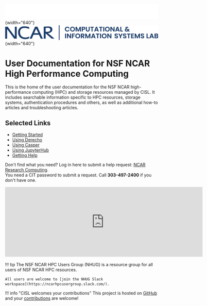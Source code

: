 ![](media/CISL-contemp-logo-white.png#only-dark){width="640"}
![](media/CISL-contemp-logo-blue.png#only-light){width="640"}

# User Documentation for NSF NCAR High Performance Computing

This is the home of the user documentation for the NSF NCAR high-performance computing (HPC) and storage resources managed by CISL. It includes searchable information specific to HPC resources, storage systems, authentication procedures and others, as well as additional how-to articles and troubleshooting articles.

## Selected Links

* [Getting Started](./getting-started/index.md)
* [Using Derecho](./compute-systems/derecho/index.md)
* [Using Casper](./compute-systems/casper/index.md)
* [Using JupyterHub](./compute-systems/jupyterhub/index.md)
* [Getting Help](./user-support/index.md)

Don't find what you need? Log in here to submit a help request: [NCAR Research Computing](https://rchelp.ucar.edu/).  
You need a CIT password to submit a request. Call **303-497-2400** if you don't have one.

<iframe frameborder="0" height="230" scrolling="no" src="https://status.cisl.ucar.edu/csg/cod-status/cod.html" width="650"></iframe>

!!! tip
    The NSF NCAR HPC Users Group (NHUG) is a resource group for all users of NSF NCAR HPC resources.

    All users are welcome to [join the NHUG Slack
    workspace](https://ncarhpcusergroup.slack.com/).

!!! info "CISL welcomes your contributions"
    This project is hosted on [GitHub](https://github.com/NCAR/HPC-Docs) and your
    [contributions](./contributing.md)
    are welcome!
